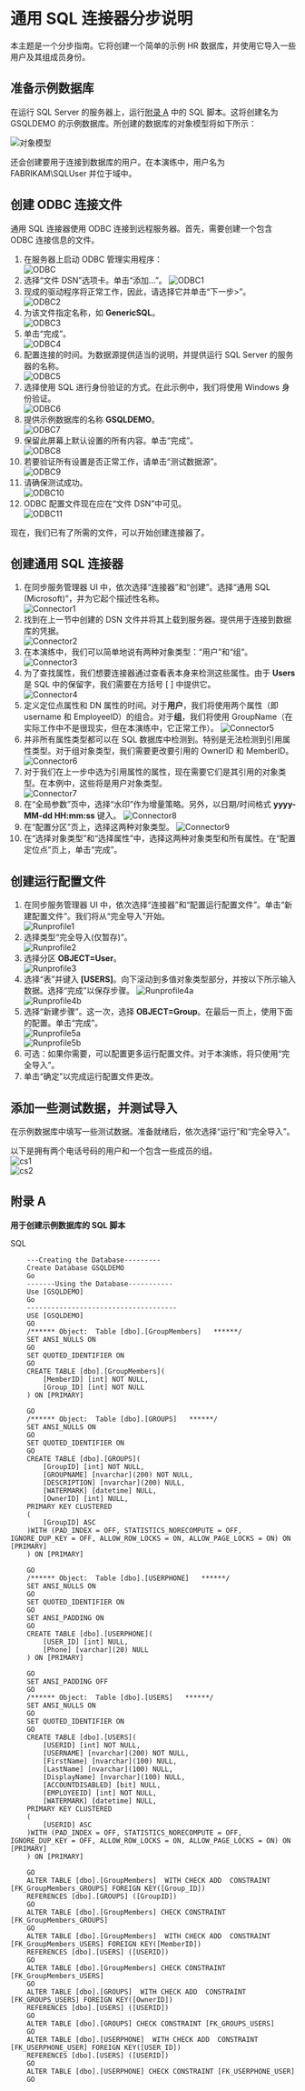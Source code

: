 <properties
   pageTitle="Azure AD Connect 同步：通用 SQL 连接器分步说明 | Azure"
   description="本文将指导你完成一个使用通用 SQL 连接器的简单 HR 系统分步示例。"
   services="active-directory"
   documentationCenter=""
   authors="AndKjell"
   manager="stevenpo"
   editor=""/>

<tags
   ms.service="active-directory"
   ms.date="05/24/2016"
   wacn.date="07/12/2016"/>

# 通用 SQL 连接器分步说明
本主题是一个分步指南。它将创建一个简单的示例 HR 数据库，并使用它导入一些用户及其组成员身份。

## 准备示例数据库
在运行 SQL Server 的服务器上，运行[附录 A](#appendix-a) 中的 SQL 脚本。这将创建名为 GSQLDEMO 的示例数据库。所创建的数据库的对象模型将如下所示：

![对象模型](./media/active-directory-aadconnectsync-connector-genericsql-step-by-step/objectmodel.png)

还会创建要用于连接到数据库的用户。在本演练中，用户名为 FABRIKAM\\SQLUser 并位于域中。

## 创建 ODBC 连接文件
通用 SQL 连接器使用 ODBC 连接到远程服务器。首先，需要创建一个包含 ODBC 连接信息的文件。

1. 在服务器上启动 ODBC 管理实用程序：  
![ODBC](./media/active-directory-aadconnectsync-connector-genericsql-step-by-step/odbc.png)
2. 选择“文件 DSN”选项卡。单击“添加...”。
![ODBC1](./media/active-directory-aadconnectsync-connector-genericsql-step-by-step/odbc1.png)
3. 现成的驱动程序将正常工作，因此，请选择它并单击“下一步>”。  
![ODBC2](./media/active-directory-aadconnectsync-connector-genericsql-step-by-step/odbc2.png)
4. 为该文件指定名称，如 **GenericSQL**。  
![ODBC3](./media/active-directory-aadconnectsync-connector-genericsql-step-by-step/odbc3.png)
5. 单击“完成”。  
![ODBC4](./media/active-directory-aadconnectsync-connector-genericsql-step-by-step/odbc4.png)
6. 配置连接的时间。为数据源提供适当的说明，并提供运行 SQL Server 的服务器的名称。  
![ODBC5](./media/active-directory-aadconnectsync-connector-genericsql-step-by-step/odbc5.png)
7. 选择使用 SQL 进行身份验证的方式。在此示例中，我们将使用 Windows 身份验证。  
![ODBC6](./media/active-directory-aadconnectsync-connector-genericsql-step-by-step/odbc6.png)
8. 提供示例数据库的名称 **GSQLDEMO**。  
![ODBC7](./media/active-directory-aadconnectsync-connector-genericsql-step-by-step/odbc7.png)
9. 保留此屏幕上默认设置的所有内容。单击“完成”。  
![ODBC8](./media/active-directory-aadconnectsync-connector-genericsql-step-by-step/odbc8.png)
10. 若要验证所有设置是否正常工作，请单击“测试数据源”。  
![ODBC9](./media/active-directory-aadconnectsync-connector-genericsql-step-by-step/odbc9.png)
11. 请确保测试成功。  
![ODBC10](./media/active-directory-aadconnectsync-connector-genericsql-step-by-step/odbc10.png)
12. ODBC 配置文件现在应在“文件 DSN”中可见。  
![ODBC11](./media/active-directory-aadconnectsync-connector-genericsql-step-by-step/odbc11.png)

现在，我们已有了所需的文件，可以开始创建连接器了。

## 创建通用 SQL 连接器

1. 在同步服务管理器 UI 中，依次选择“连接器”和“创建”。选择“通用 SQL (Microsoft)”，并为它起个描述性名称。  
![Connector1](./media/active-directory-aadconnectsync-connector-genericsql-step-by-step/connector1.png)
2. 找到在上一节中创建的 DSN 文件并将其上载到服务器。提供用于连接到数据库的凭据。  
![Connector2](./media/active-directory-aadconnectsync-connector-genericsql-step-by-step/connector2.png)
3. 在本演练中，我们可以简单地说有两种对象类型：“用户”和“组”。
![Connector3](./media/active-directory-aadconnectsync-connector-genericsql-step-by-step/connector3.png)
4. 为了查找属性，我们想要连接器通过查看表本身来检测这些属性。由于 **Users** 是 SQL 中的保留字，我们需要在方括号 [ ] 中提供它。  
![Connector4](./media/active-directory-aadconnectsync-connector-genericsql-step-by-step/connector4.png)
5. 定义定位点属性和 DN 属性的时间。对于**用户**，我们将使用两个属性（即 username 和 EmployeeID）的组合。对于**组**，我们将使用 GroupName（在实际工作中不是很现实，但在本演练中，它正常工作）。
![Connector5](./media/active-directory-aadconnectsync-connector-genericsql-step-by-step/connector5.png)
6. 并非所有属性类型都可以在 SQL 数据库中检测到。特别是无法检测到引用属性类型。对于组对象类型，我们需要更改要引用的 OwnerID 和 MemberID。  
![Connector6](./media/active-directory-aadconnectsync-connector-genericsql-step-by-step/connector6.png)
7. 对于我们在上一步中选为引用属性的属性，现在需要它们是其引用的对象类型。在本例中，这些将是用户对象类型。  
![Connector7](./media/active-directory-aadconnectsync-connector-genericsql-step-by-step/connector7.png)
8. 在“全局参数”页中，选择“水印”作为增量策略。另外，以日期/时间格式 **yyyy-MM-dd HH:mm:ss** 键入。
![Connector8](./media/active-directory-aadconnectsync-connector-genericsql-step-by-step/connector8.png)
9. 在“配置分区”页上，选择这两种对象类型。
![Connector9](./media/active-directory-aadconnectsync-connector-genericsql-step-by-step/connector9.png)
10. 在“选择对象类型”和“选择属性”中，选择这两种对象类型和所有属性。在“配置定位点”页上，单击“完成”。

## 创建运行配置文件

1. 在同步服务管理器 UI 中，依次选择“连接器”和“配置运行配置文件”。单击“新建配置文件”。我们将从“完全导入”开始。  
![Runprofile1](./media/active-directory-aadconnectsync-connector-genericsql-step-by-step/runprofile1.png)
2. 选择类型“完全导入(仅暂存)”。  
![Runprofile2](./media/active-directory-aadconnectsync-connector-genericsql-step-by-step/runprofile2.png)
3. 选择分区 **OBJECT=User**。  
![Runprofile3](./media/active-directory-aadconnectsync-connector-genericsql-step-by-step/runprofile3.png)
4. 选择“表”并键入 **[USERS]**。向下滚动到多值对象类型部分，并按以下所示输入数据。选择“完成”以保存步骤。
![Runprofile4a](./media/active-directory-aadconnectsync-connector-genericsql-step-by-step/runprofile4a.png)  
![Runprofile4b](./media/active-directory-aadconnectsync-connector-genericsql-step-by-step/runprofile4b.png)  
5. 选择“新建步骤”。这一次，选择 **OBJECT=Group**。在最后一页上，使用下面的配置。单击“完成”。  
![Runprofile5a](./media/active-directory-aadconnectsync-connector-genericsql-step-by-step/runprofile5a.png)  
![Runprofile5b](./media/active-directory-aadconnectsync-connector-genericsql-step-by-step/runprofile5b.png)  
6. 可选：如果你需要，可以配置更多运行配置文件。对于本演练，将只使用“完全导入”。
7. 单击“确定”以完成运行配置文件更改。

## 添加一些测试数据，并测试导入

在示例数据库中填写一些测试数据。准备就绪后，依次选择“运行”和“完全导入”。

以下是拥有两个电话号码的用户和一个包含一些成员的组。  
![cs1](./media/active-directory-aadconnectsync-connector-genericsql-step-by-step/cs1.png)  
![cs2](./media/active-directory-aadconnectsync-connector-genericsql-step-by-step/cs2.png)  

## 附录 A
**用于创建示例数据库的 SQL 脚本**

SQL

		---Creating the Database---------
		Create Database GSQLDEMO
		Go
		-------Using the Database-----------
		Use [GSQLDEMO]
		Go
		-------------------------------------
		USE [GSQLDEMO]
		GO
		/****** Object:  Table [dbo].[GroupMembers]   ******/
		SET ANSI_NULLS ON
		GO
		SET QUOTED_IDENTIFIER ON
		GO
		CREATE TABLE [dbo].[GroupMembers](
			[MemberID] [int] NOT NULL,
			[Group_ID] [int] NOT NULL
		) ON [PRIMARY]
		
		GO
		/****** Object:  Table [dbo].[GROUPS]   ******/
		SET ANSI_NULLS ON
		GO
		SET QUOTED_IDENTIFIER ON
		GO
		CREATE TABLE [dbo].[GROUPS](
			[GroupID] [int] NOT NULL,
			[GROUPNAME] [nvarchar](200) NOT NULL,
			[DESCRIPTION] [nvarchar](200) NULL,
			[WATERMARK] [datetime] NULL,
			[OwnerID] [int] NULL,
		PRIMARY KEY CLUSTERED
		(
			[GroupID] ASC
		)WITH (PAD_INDEX = OFF, STATISTICS_NORECOMPUTE = OFF, IGNORE_DUP_KEY = OFF, ALLOW_ROW_LOCKS = ON, ALLOW_PAGE_LOCKS = ON) ON [PRIMARY]
		) ON [PRIMARY]
		
		GO
		/****** Object:  Table [dbo].[USERPHONE]   ******/
		SET ANSI_NULLS ON
		GO
		SET QUOTED_IDENTIFIER ON
		GO
		SET ANSI_PADDING ON
		GO
		CREATE TABLE [dbo].[USERPHONE](
			[USER_ID] [int] NULL,
			[Phone] [varchar](20) NULL
		) ON [PRIMARY]
		
		GO
		SET ANSI_PADDING OFF
		GO
		/****** Object:  Table [dbo].[USERS]   ******/
		SET ANSI_NULLS ON
		GO
		SET QUOTED_IDENTIFIER ON
		GO
		CREATE TABLE [dbo].[USERS](
			[USERID] [int] NOT NULL,
			[USERNAME] [nvarchar](200) NOT NULL,
			[FirstName] [nvarchar](100) NULL,
			[LastName] [nvarchar](100) NULL,
			[DisplayName] [nvarchar](100) NULL,
			[ACCOUNTDISABLED] [bit] NULL,
			[EMPLOYEEID] [int] NOT NULL,
			[WATERMARK] [datetime] NULL,
		PRIMARY KEY CLUSTERED
		(
			[USERID] ASC
		)WITH (PAD_INDEX = OFF, STATISTICS_NORECOMPUTE = OFF, IGNORE_DUP_KEY = OFF, ALLOW_ROW_LOCKS = ON, ALLOW_PAGE_LOCKS = ON) ON [PRIMARY]
		) ON [PRIMARY]
		
		GO
		ALTER TABLE [dbo].[GroupMembers]  WITH CHECK ADD  CONSTRAINT [FK_GroupMembers_GROUPS] FOREIGN KEY([Group_ID])
		REFERENCES [dbo].[GROUPS] ([GroupID])
		GO
		ALTER TABLE [dbo].[GroupMembers] CHECK CONSTRAINT [FK_GroupMembers_GROUPS]
		GO
		ALTER TABLE [dbo].[GroupMembers]  WITH CHECK ADD  CONSTRAINT [FK_GroupMembers_USERS] FOREIGN KEY([MemberID])
		REFERENCES [dbo].[USERS] ([USERID])
		GO
		ALTER TABLE [dbo].[GroupMembers] CHECK CONSTRAINT [FK_GroupMembers_USERS]
		GO
		ALTER TABLE [dbo].[GROUPS]  WITH CHECK ADD  CONSTRAINT [FK_GROUPS_USERS] FOREIGN KEY([OwnerID])
		REFERENCES [dbo].[USERS] ([USERID])
		GO
		ALTER TABLE [dbo].[GROUPS] CHECK CONSTRAINT [FK_GROUPS_USERS]
		GO
		ALTER TABLE [dbo].[USERPHONE]  WITH CHECK ADD  CONSTRAINT [FK_USERPHONE_USER] FOREIGN KEY([USER_ID])
		REFERENCES [dbo].[USERS] ([USERID])
		GO
		ALTER TABLE [dbo].[USERPHONE] CHECK CONSTRAINT [FK_USERPHONE_USER]
		GO


<!---HONumber=Mooncake_0704_2016-->